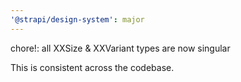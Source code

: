 ```yaml
---
'@strapi/design-system': major
---
```


chore!: all XXSize & XXVariant types are now singular

This is consistent across the codebase.
